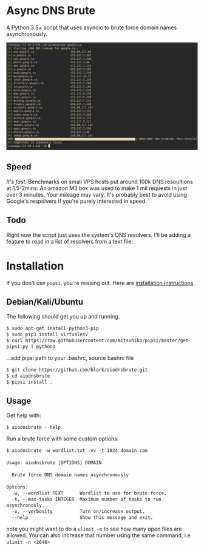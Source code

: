 # Async DNS Brute

A Python 3.5+ script that uses asyncio to brute force domain names asynchronously.

![aiodnsbrute screenshot](screenshot.png)

## Speed

*It's fast.* Benchmarks on small VPS hosts put around 100k DNS resoultions at 1.5-2mins. An amazon M3 box was used to make 1 mil requests in just over 3 minutes. Your mileage may vary. It's probably best to avoid using Google's respolvers if you're purely interested in speed.

## Todo

Right now the script just uses the system's DNS resolvers. I'll be adding a feature to read in a list of resolvers from a text file.

# Installation

If you don't use `pipsi`, you're missing out.
Here are [installation instructions](https://github.com/mitsuhiko/pipsi#readme).

## Debian/Kali/Ubuntu

The following should get you up and running.

    $ sudo apt-get install python3-pip
    $ sudo pip3 install virtualenv
    $ curl https://raw.githubusercontent.com/mitsuhiko/pipsi/master/get-pipsi.py | python3

...add pipsi path to your .bashrc, source bashrc file

    $ git clone https://github.com/blark/aiodnsbrute.git
    $ cd aiodnsbrute
    $ pipsi install .

## Usage

Get help with:

    $ aiodnsbrute --help

Run a brute force with some custom options:

    $ aiodnsbrute -w wordlist.txt -vv -t 1024 domain.com

    Usage: aiodnsbrute [OPTIONS] DOMAIN

      Brute force DNS domain names asynchronously

    Options:
      -w, --wordlist TEXT      Wordlist to use for brute force.
      -t, --max-tasks INTEGER  Maximum number of tasks to run asynchronosly.
      -v, --verbosity          Turn on/increase output.
      --help                   Show this message and exit.

*note* you might want to do a `ulimit -n` to see how many open files are allowed. You can also increase that number using the same command, i.e. `ulimit -n <2048>`
